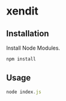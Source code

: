 # xendit


## Installation

Install Node Modules.

```bash
npm install
```

## Usage

```javascript
node index.js
```
